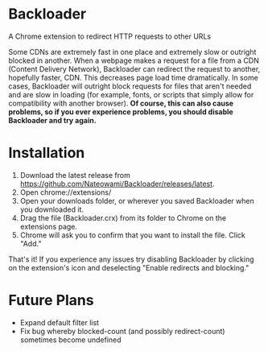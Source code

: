 Backloader
==========

A Chrome extension to redirect HTTP requests to other URLs

Some CDNs are extremely fast in one place and extremely slow or outright blocked in another. When a webpage makes a request for a file from a CDN (Content Delivery Network), Backloader can redirect the request to another, hopefully faster, CDN. This decreases page load time dramatically. In some cases, Backloader will outright block requests for files that aren't needed and are slow in loading (for example, fonts, or scripts that simply allow for compatibility with another browser). **Of course, this can also cause problems, so if you ever experience problems, you should disable Backloader and try again.**

Installation
============

1. Download the latest release from https://github.com/Nateowami/Backloader/releases/latest.
2. Open chrome://extensions/
3. Open your downloads folder, or wherever you saved Backloader when you downloaded it.
4. Drag the file (Backloader.crx) from its folder to Chrome on the extensions page.
5. Chrome will ask you to confirm that you want to install the file. Click "Add."

That's it! If you experience any issues try disabling Backloader by clicking on the extension's icon and deselecting "Enable redirects and blocking."

Future Plans
============

* Expand default filter list
* Fix bug whereby blocked-count (and possibly redirect-count) sometimes become undefined
